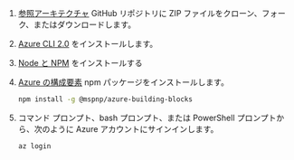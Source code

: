 1. [参照アーキテクチャ](https://github.com/mspnp/reference-architectures) GitHub リポジトリに ZIP ファイルをクローン、フォーク、またはダウンロードします。

2. [Azure CLI 2.0](/cli/azure/install-azure-cli?view=azure-cli-latest) をインストールします。

3. [Node と NPM](https://nodejs.org/en/download/) をインストールする

4. [Azure の構成要素](https://github.com/mspnp/template-building-blocks/wiki/Install-Azure-Building-Blocks) npm パッケージをインストールします。

   ```bash
   npm install -g @mspnp/azure-building-blocks
   ```

5. コマンド プロンプト、bash プロンプト、または PowerShell プロンプトから、次のように Azure アカウントにサインインします。

   ```bash
   az login
   ```
